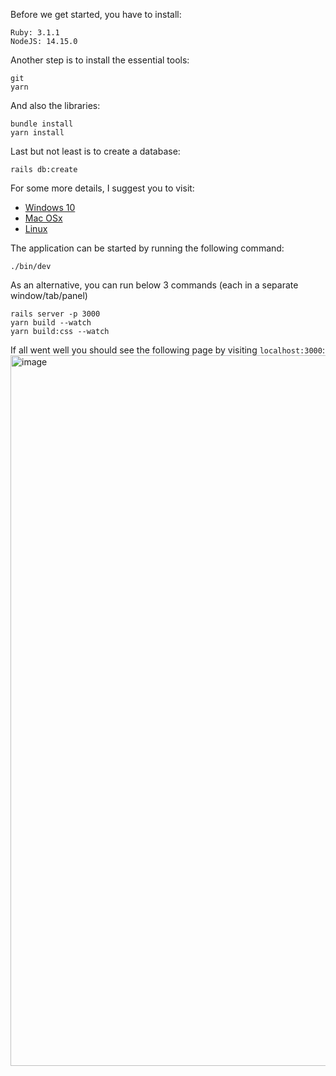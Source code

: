 Before we get started, you have to install:
```
Ruby: 3.1.1
NodeJS: 14.15.0
```
Another step is to install the essential tools:
```
git
yarn
```
And also the libraries:
```
bundle install
yarn install
```
Last but not least is to create a database:
```
rails db:create
```
For some more details, I suggest you to visit:
- [Windows 10](https://gorails.com/setup/windows/10)
- [Mac OSx](https://gorails.com/setup/osx/11-big-sur)
- [Linux](https://gorails.com/setup/ubuntu/21.04)

The application can be started by running the following command:
```
./bin/dev
```
As an alternative, you can run below 3 commands (each in a separate window/tab/panel)
```
rails server -p 3000
yarn build --watch
yarn build:css --watch
```

If all went well you should see the following page by visiting `localhost:3000`:
<img width="1137" alt="image" src="https://user-images.githubusercontent.com/18404037/159790311-df15b090-c0cc-4f37-97bd-24e54ef22eb9.png">
